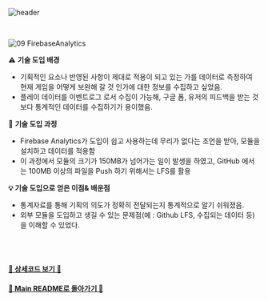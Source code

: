 ![header](https://capsule-render.vercel.app/api?type=cylinder&color=A1B6FF&height=150&section=header&text=Firebase%20Analytics&fontSize=60&fontColor=ECFBFF&animation=fadeIn)

<br>

![09 FirebaseAnalytics](https://github.com/TodangTodang/TodangTodangPublic/assets/62470991/9c7b4015-ea87-483e-ad3f-8e896b050624)

⚠️ **기술 도입 배경**

- 기획적인 요소나 반영된 사항이 제대로 적용이 되고 있는 가를 데이터로 측정하여 현재 게임을 어떻게 보완해 갈 것 인가에 대한 정보를 수집하고 싶었음.
- 플레이 데이터를 이벤트로그 로서 수집이 가능해, 구글 폼, 유저의 피드백을 받는 것보다 통계적인 데이터를 수집하기가 용이했음.

🤔 **기술 도입 과정**

- Firebase Analytics가 도입이 쉽고 사용하는데 무리가 없다는 조언을 받아, 모듈을 설치하고 데이터를 적용함
- 이 과정에서 모듈의 크기가 150MB가 넘어가는 일이 발생을 하였고, GitHub 에서는 100MB 이상의 파일을 Push 하기 위해서는 LFS를 활용

**💡 기술 도입으로 얻은 이점& 배운점**

- 통계자료를 통해 기획의 의도가 정확히 전달되는지 통계적으로 알기 쉬워졌음.
- 외부 모듈을 도입하고 생길 수 있는 문제점(예 : Github LFS, 수집되는 데이터 등)을 이해할 수 있었다.

<br><br>


#### [🐰 상세코드 보기 🐰]()

#### [🌙 Main README로 돌아가기 🌙](/README.md)